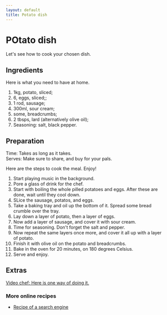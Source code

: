 ```yaml
---
layout: default
title: Potato dish
---
```


# POtato dish

Let's see how to cook your chosen dish.

## Ingredients

Here is what you need to have at home.

1. 1kg, potato, sliced;
2. 6, eggs, sliced;;
3. 1 rod, sausage;
4. 300ml, sour cream;
5. some, breadcrumbs;
6. 2 tbsps, lard (alternatively olive oil);
7. Seasoning: salt, black pepper.

## Preparation

Time: Takes as long as it takes.  
Serves: Make sure to share, and buy for your pals.

Here are the steps to cook the meal. Enjoy!

1. Start playing music in the background.
2. Pore a glass of drink for the chef.
3. Start with boiling the whole pilled potatoes and eggs. After these are done, wait until they cool down.
4. SLice the sausage, potatos, and eggs.
5. Take a baking tray and oil up the bottom of it. Spread some bread crumble over the tray.
6. Lay down a layer of potato, then a layer of eggs.
7. Now add a layer of sausage, and cover it with sour cream.
8. Time for seasoning. Don't forget the salt and pepper. 
9. Now repeat the same layers once more, and cover it all up with a layer of potato.
10. Finish it with olive oil on the potato and breadcrumbs.
11. Bake in the oven for 20 minutes, on 180 degrees Celsius.
12. Serve and enjoy. 

## Extras

[Video chef: Here is one way of doing it.](https://youtu.be/hTPSdevZPEg)

### More online recipes

* [Recipe of a search engine](www.google.com)